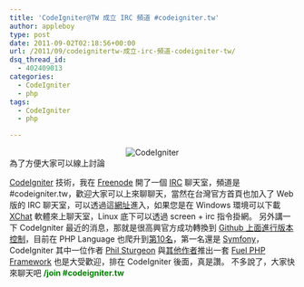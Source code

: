 ```yaml
---
title: 'CodeIgniter@TW 成立 IRC 頻道 #codeigniter.tw'
author: appleboy
type: post
date: 2011-09-02T02:18:56+00:00
url: /2011/09/codeignitertw-成立-irc-頻道-codeigniter-tw/
dsq_thread_id:
  - 402409013
categories:
  - CodeIgniter
  - php
tags:
  - CodeIgniter
  - php

---
```

<div style="margin: 0 auto; text-align: center;">
  <img src="https://i1.wp.com/farm5.static.flickr.com/4139/4928689646_4309e16e13_o.png?w=840&#038;ssl=1" alt="CodeIgniter" data-recalc-dims="1" />
</div> 為了方便大家可以線上討論 

<a href="http://codeigniter.org.tw" target="_blank">CodeIgniter</a> 技術，我在 <a href="http://freenode.net/" target="_blank">Freenode</a> 開了一個 [IRC][1] 聊天室，頻道是 #codeigniter.tw，歡迎大家可以上來聊聊天，當然在台灣官方首頁也加入了 Web 版的 IRC 聊天室，可以透過這<a href="http://www.codeigniter.org.tw/irc" target="_blank">網址</a>進入，如果您是在 Windows 環境可以下載 <a href="http://xchat.org/" target="_blank">XChat</a> 軟體來上聊天室，Linux 底下可以透過 screen + irc 指令掛網。 另外講一下 CodeIgniter 最近的消息，那就是很高興官方成功轉換到 <a href="https://github.com/EllisLab/CodeIgniter" target="_blank">Github 上面進行版本控制</a>，目前在 PHP Language 也爬升到<a href="http://codeigniter.com/news/amazing_progress_report_addition_of_irc_to_codeigniter.com/" target="_blank">第10名</a>，第一名還是 <a href="http://www.symfony-project.org/" target="_blank">Symfony</a>，CodeIgniter 其中一位作者 [Phil Sturgeon][2] 與<a href="http://fuelphp.com/roadmap" target="_blank">其他作者</a>推出一套 <a href="http://fuelphp.com/" target="_blank">Fuel PHP Framework</a> 也是大受歡迎，排在 CodeIgniter 後面，真是讚。 不多說了，大家快來聊天吧 <span style="color: #008000;"><strong>/join #codeigniter.tw</strong></span>

 [1]: http://zh.wikipedia.org/zh-hant/IRC
 [2]: http://twitter.com/philsturgeon